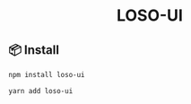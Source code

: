 <h1 align="center">LOSO-UI</h1>

## 📦 Install

```bash
npm install loso-ui
```

```bash
yarn add loso-ui
```